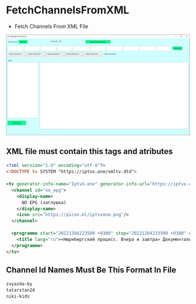 # FetchChannelsFromXML
- Fetch Channels From XML File


![ur](https://github.com/goodluck3301/FetchChannelsFromXML/blob/master/FetchFromXML/bin/Debug/net6.0-windows/Capture.PNG)


## XML file must contain this tags and atributes
```xml
<?xml version="1.0" encoding="utf-8"?>
<!DOCTYPE tv SYSTEM "https://iptvx.one/xmltv.dtd">

<tv generator-info-name="IptvX.one" generator-info-url="https://iptvx.one/">
  <channel id="no_epg">
    <display-name>
      NO EPG (заглушка)
    </display-name>
    <icon src="https://picon.ml/iptvxone.png"/>
  </channel>
  
  <programme start="20221204223500 +0300" stop="20221204233500 +0300" channel="zvyazda-by">
    <title lang="ru">«Нюрнбергский процесс. Вчера и завтра» Документальный фильм</title>
  </programme>
</tv>
```

## Channel Id Names Must Be This Format In File
```txt
zvyazda-by
tatarstan24
niki-kids
```

